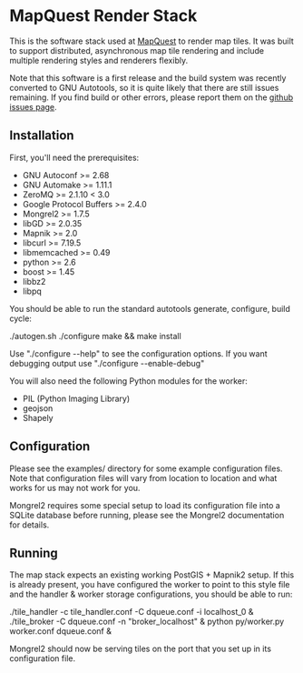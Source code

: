 # MapQuest Render Stack

This is the software stack used at [MapQuest](http://www.mapquest.com)
to render map tiles. It was built to support distributed, asynchronous
map tile rendering and include multiple rendering styles and renderers
flexibly.

Note that this software is a first release and the build system was
recently converted to GNU Autotools, so it is quite likely that there
are still issues remaining. If you find build or other errors, please
report them on the [github issues
page](https://github.com/MapQuest/MapQuest-Render-Stack/issues).

## Installation

First, you'll need the prerequisites:

* GNU Autoconf >= 2.68
* GNU Automake >= 1.11.1
* ZeroMQ >= 2.1.10 < 3.0
* Google Protocol Buffers >= 2.4.0
* Mongrel2 >= 1.7.5
* libGD >= 2.0.35
* Mapnik >= 2.0
* libcurl >= 7.19.5
* libmemcached >= 0.49
* python >= 2.6
* boost >= 1.45
* libbz2 
* libpq

You should be able to run the standard autotools generate, configure,
build cycle:

 ./autogen.sh
 ./configure
 make && make install

Use "./configure --help" to see the configuration options. If you want
debugging output use "./configure --enable-debug"

You will also need the following Python modules for the worker:
* PIL (Python Imaging Library)
* geojson
* Shapely

## Configuration

Please see the examples/ directory for some example configuration
files. Note that configuration files will vary from location to
location and what works for us may not work for you.

Mongrel2 requires some special setup to load its configuration file
into a SQLite database before running, please see the Mongrel2
documentation for details.

## Running

The map stack expects an existing working PostGIS + Mapnik2 setup. If
this is already present, you have configured the worker to point
to this style file and the handler & worker storage configurations,
you should be able to run:

 ./tile_handler -c tile_handler.conf -C dqueue.conf -i localhost_0 &
 ./tile_broker -C dqueue.conf -n "broker_localhost" &
 python py/worker.py worker.conf dqueue.conf &

Mongrel2 should now be serving tiles on the port that you set up in
its configuration file.

